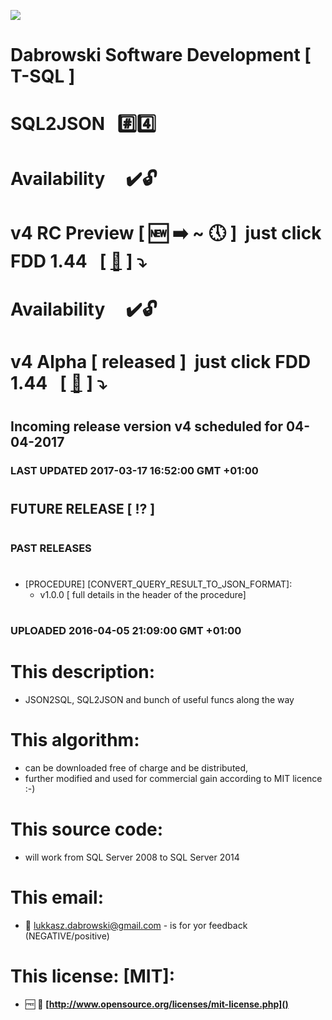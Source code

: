<img src="https://github.com/Dabrowski-Software-Development/SoftwareDevelopment-T-SQL-2/blob/master/github_json2sql.png"></img>
# Dabrowski Software Development [ T-SQL ]
# SQL2JSON&nbsp;&nbsp;&nbsp;:hash::four:
# Availability&nbsp;&nbsp;&nbsp;&nbsp;&nbsp;:heavy_check_mark::unlock:
# <strong>v4 RC Preview</strong> [ :new: :arrow_right: ~ :clock5: ]&nbsp; just click FDD 1.44 &nbsp;&nbsp;[&nbsp;[:floppy_disk:](https://github.com/Dabrowski-Software-Development/SoftwareDevelopment-T-SQL-2/blob/master/SQL2JSON___v4___RC.mp4)&nbsp;]&nbsp;:arrow_heading_down:
# Availability&nbsp;&nbsp;&nbsp;&nbsp;&nbsp;:heavy_check_mark::unlock:
# <strong>v4 Alpha</strong> [ released ]&nbsp; just click FDD 1.44 &nbsp;&nbsp;[&nbsp;[:floppy_disk:](https://github.com/Dabrowski-Software-Development/SoftwareDevelopment-T-SQL-2/blob/master/SQL2JSON___vAlpha.mp4)&nbsp;]&nbsp;:arrow_heading_down:
#
# 
## <strong>Incoming release version v4 scheduled for 04-04-2017</strong><br />
### <strong>LAST UPDATED 2017-03-17 16:52:00 GMT +01:00</strong>

#
#
#
## <strong>FUTURE RELEASE [ :interrobang: ]</strong>
#
#
### <strong>PAST RELEASES</strong>
#
 - [PROCEDURE]	[CONVERT_QUERY_RESULT_TO_JSON_FORMAT]:
   - v1.0.0 [ full details in the header of the procedure]
#
### <strong>UPLOADED 2016-04-05 21:09:00 GMT +01:00</strong>
#
#
#
# This description:
 - JSON2SQL, SQL2JSON and bunch of useful funcs along the way

#
# This algorithm:
  - can be downloaded free of charge and be distributed,
  - further modified and used for commercial gain according to MIT licence :-) 

#
# This source code:
  - will work from SQL Server 2008 to SQL Server 2014

#
# This email:
  - :email:&nbsp;lukkasz.dabrowski@gmail.com - is for yor feedback (NEGATIVE/positive)

#
# This license: [MIT]:
 - :free:&nbsp;:book:&nbsp;**[http://www.opensource.org/licenses/mit-license.php]()**
